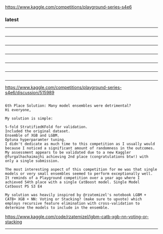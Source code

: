 
https://www.kaggle.com/competitions/playground-series-s4e6


### latest


---
```

```
---
```

```
---
```

```
---
```

```
---
```

```
---
```

```
---

https://www.kaggle.com/competitions/playground-series-s4e6/discussion/515989

```

6th Place Solution: Many model ensembles were detrimental?
Hi everyone,

My solution is simple:

5-fold StratifiedKFold for validation.
Included the original dataset.
Ensemble of XGB and LGBM.
Optuna hyperparamter tuning.
I didn't dedicate as much time to this competition as I usually would because I noticed a significant amount of randomness in the outcomes. My assessment appears to be validated due to a new Kaggler @furgalhachaimajhi achieving 2nd place (congratulations btw!) with only a single submission.

The most interesting aspect of this competition for me was that single models or very small ensembles seemed to perform exceptionally well. It reminds of a Playground competition over a year ago where I achieved 54th place with a single CatBoost model. Single Model Catboost PS S3 E4

My solution was heavily inspired by @rzatemizel's notebook LGBM + CATB+ XGB + NN: Voting or Stacking? (make sure to upvote) which employs recursive feature elimination with cross-validation to determine the models to include in the ensemble.

```

https://www.kaggle.com/code/rzatemizel/lgbm-catb-xgb-nn-voting-or-stacking

---

